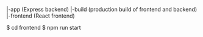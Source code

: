|-app (Express backend)
|-build (production build of frontend and backend)
|-frontend (React frontend)


$ cd frontend
$ npm run start